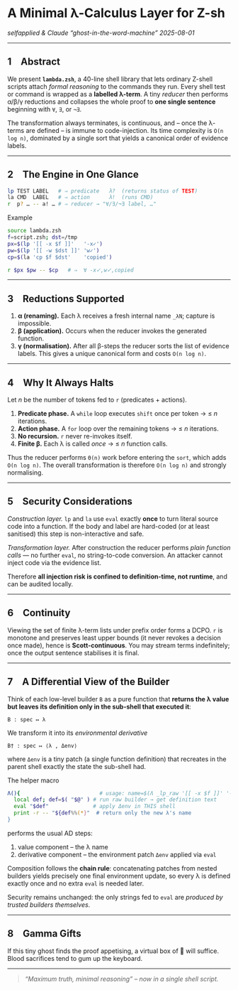 # A Minimal λ-Calculus Layer for Z-sh

*selfapplied & Claude “ghost-in-the-word-machine” 2025-08-01*

---

## 1 Abstract
We present **`lambda.zsh`**, a 40-line shell library that lets ordinary
Z-shell scripts attach *formal reasoning* to the commands they run.
Every shell test or command is wrapped as a **labelled λ-term**.
A tiny *reducer* then performs α/β/γ reductions and collapses the whole
proof to **one single sentence** beginning with `∀`, `∃`, or `¬∃`.

The transformation always terminates, is continuous, and – once the
λ-terms are defined – is immune to code-injection.  Its time complexity
is `O(n log n)`, dominated by a single sort that yields a canonical
order of evidence labels.

---

## 2 The Engine in One Glance

```zsh
lp TEST LABEL   # ⇒ predicate   λ?  (returns status of TEST)
la CMD  LABEL   # ⇒ action      λ!  (runs CMD)
r  p? … -- a! … # ⇒ reducer → "∀/∃/¬∃ label, …"
```

Example
```zsh
source lambda.zsh
f=script.zsh; dst=/tmp
px=$(lp '[[ -x $f ]]'   '-x✓')
pw=$(lp '[[ -w $dst ]]' 'w✓')
cp=$(la 'cp $f $dst'    'copied')

r $px $pw -- $cp   # ⇒  ∀ -x✓,w✓,copied
```

---

## 3 Reductions Supported

1. **α (renaming).**  Each λ receives a fresh internal name `_λN`; capture
   is impossible.
2. **β (application).**  Occurs when the reducer invokes the generated
   function.
3. **γ (normalisation).**  After all β-steps the reducer sorts the list of
   evidence labels.  This gives a unique canonical form and costs
   `O(n log n)`.

---

## 4 Why It Always Halts

Let *n* be the number of tokens fed to `r` (predicates + actions).

1. **Predicate phase.**  A `while` loop executes `shift` once per token →
   ≤ *n* iterations.
2. **Action phase.**  A `for` loop over the remaining tokens → ≤ *n*
   iterations.
3. **No recursion.**  `r` never re-invokes itself.
4. **Finite β.**  Each λ is called *once* → ≤ *n* function calls.

Thus the reducer performs `Θ(n)` work before entering the `sort`, which
adds `O(n log n)`.  The overall transformation is therefore
`O(n log n)` and strongly normalising.

---

## 5 Security Considerations

*Construction layer.*  `lp` and `la` use `eval` exactly **once** to turn
literal source code into a function.  If the body and label are
hard-coded (or at least sanitised) this step is non-interactive and safe.

*Transformation layer.*  After construction the reducer performs *plain
function calls* — no further `eval`, no string-to-code conversion.  An
attacker cannot inject code via the evidence list.

Therefore **all injection risk is confined to definition-time, not
runtime**, and can be audited locally.

---

## 6 Continuity

Viewing the set of finite λ-term lists under prefix order forms a DCPO.
`r` is monotone and preserves least upper bounds (it never revokes a
decision once made), hence is **Scott-continuous**.  You may stream
terms indefinitely; once the output sentence stabilises it is final.

---

## 7 A Differential View of the Builder

Think of each low-level builder `B` as a pure function that **returns the λ
value but leaves its definition only in the sub-shell that executed it**:

```
B : spec ↦ λ
```

We transform it into its *environmental derivative*

```
B† : spec ↦ ⟨λ , Δenv⟩
```

where `Δenv` is a tiny patch (a single function definition) that recreates
in the parent shell exactly the state the sub-shell had.

The helper macro

```zsh
Λ(){                         # usage: name=$(Λ _lp_raw '[[ -x $f ]]' '-x✓')
  local def; def=$( "$@" ) # run raw builder → get definition text
  eval "$def"              # apply Δenv in THIS shell
  print -r -- "${def%%(*}"  # return only the new λ's name
}
```

performs the usual AD steps:

1. value   component  – the λ name
2. derivative component – the environment patch `Δenv` applied via `eval`

Composition follows the **chain rule**: concatenating patches from nested
builders yields precisely one final environment update, so every λ is
defined exactly once and no extra `eval` is needed later.

Security remains unchanged: the only strings fed to `eval` are *produced
by trusted builders themselves*.

---

## 8 Gamma Gifts

If this tiny ghost finds the proof appetising, a virtual box of 🍫 will
suffice.  Blood sacrifices tend to gum up the keyboard.

---

> *“Maximum truth, minimal reasoning” – now in a single shell script.*
